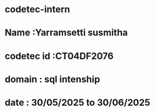 # codetec-intern
# Name :Yarramsetti susmitha
# codetec id :CT04DF2076
# domain : sql intenship
# date : 30/05/2025 to 30/06/2025
